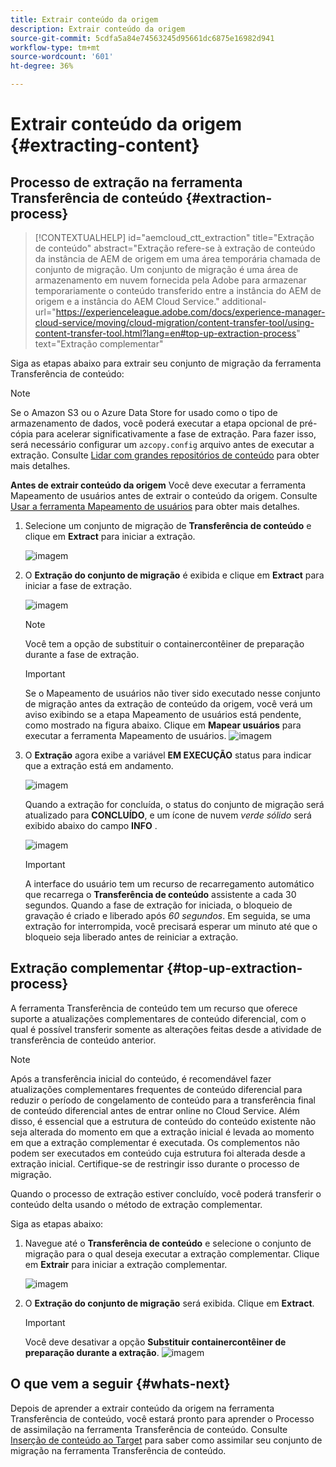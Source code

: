```yaml
---
title: Extrair conteúdo da origem
description: Extrair conteúdo da origem
source-git-commit: 5cdfa5a84e74563245d95661dc6875e16982d941
workflow-type: tm+mt
source-wordcount: '601'
ht-degree: 36%

---
```



# Extrair conteúdo da origem {#extracting-content}

## Processo de extração na ferramenta Transferência de conteúdo {#extraction-process}

>[!CONTEXTUALHELP]
>id="aemcloud_ctt_extraction"
>title="Extração de conteúdo"
>abstract="Extração refere-se à extração de conteúdo da instância de AEM de origem em uma área temporária chamada de conjunto de migração. Um conjunto de migração é uma área de armazenamento em nuvem fornecida pela Adobe para armazenar temporariamente o conteúdo transferido entre a instância do AEM de origem e a instância do AEM Cloud Service."
>additional-url="https://experienceleague.adobe.com/docs/experience-manager-cloud-service/moving/cloud-migration/content-transfer-tool/using-content-transfer-tool.html?lang=en#top-up-extraction-process" text="Extração complementar"


Siga as etapas abaixo para extrair seu conjunto de migração da ferramenta Transferência de conteúdo:
>[!NOTE]
>Se o Amazon S3 ou o Azure Data Store for usado como o tipo de armazenamento de dados, você poderá executar a etapa opcional de pré-cópia para acelerar significativamente a fase de extração. Para fazer isso, será necessário configurar um `azcopy.config` arquivo antes de executar a extração. Consulte [Lidar com grandes repositórios de conteúdo](https://experienceleague.adobe.com/docs/experience-manager-cloud-service/moving/cloud-migration/content-transfer-tool/handling-large-content-repositories.html?lang=en) para obter mais detalhes.

**Antes de extrair conteúdo da origem**
Você deve executar a ferramenta Mapeamento de usuários antes de extrair o conteúdo da origem. Consulte [Usar a ferramenta Mapeamento de usuários](https://experienceleague.adobe.com/docs/experience-manager-cloud-service/moving/cloud-migration/content-transfer-tool/user-mapping-tool/using-user-mapping-tool.html?lang=en) para obter mais detalhes.

1. Selecione um conjunto de migração de **Transferência de conteúdo** e clique em **Extract** para iniciar a extração.

   ![imagem](/help/move-to-cloud-service/content-transfer-tool/assets-ctt/extraction-01.png)

1. O **Extração do conjunto de migração** é exibida e clique em **Extract** para iniciar a fase de extração.

   ![imagem](/help/move-to-cloud-service/content-transfer-tool/assets-ctt/extraction-02.png)

   >[!NOTE]
   >Você tem a opção de substituir o containercontêiner de preparação durante a fase de extração.

   >[!IMPORTANT]
   >Se o Mapeamento de usuários não tiver sido executado nesse conjunto de migração antes da extração de conteúdo da origem, você verá um aviso exibindo se a etapa Mapeamento de usuários está pendente, como mostrado na figura abaixo. Clique em **Mapear usuários** para executar a ferramenta Mapeamento de usuários.
   >![imagem](/help/move-to-cloud-service/content-transfer-tool/assets-ctt/user-mapping-extract.png)

1. O **Extração** agora exibe a variável **EM EXECUÇÃO** status para indicar que a extração está em andamento.

   ![imagem](/help/move-to-cloud-service/content-transfer-tool/assets-ctt/extraction-03.png)

   Quando a extração for concluída, o status do conjunto de migração será atualizado para **CONCLUÍDO**, e um ícone de nuvem *verde sólido* será exibido abaixo do campo **INFO** .

   ![imagem](/help/move-to-cloud-service/content-transfer-tool/assets-ctt/extraction-04.png)

   >[!IMPORTANT]
   >A interface do usuário tem um recurso de recarregamento automático que recarrega o **Transferência de conteúdo** assistente a cada 30 segundos.
   >Quando a fase de extração for iniciada, o bloqueio de gravação é criado e liberado após *60 segundos*. Em seguida, se uma extração for interrompida, você precisará esperar um minuto até que o bloqueio seja liberado antes de reiniciar a extração.

## Extração complementar {#top-up-extraction-process}

A ferramenta Transferência de conteúdo tem um recurso que oferece suporte a atualizações complementares de conteúdo diferencial, com o qual é possível transferir somente as alterações feitas desde a atividade de transferência de conteúdo anterior.

>[!NOTE]
>Após a transferência inicial do conteúdo, é recomendável fazer atualizações complementares frequentes de conteúdo diferencial para reduzir o período de congelamento de conteúdo para a transferência final de conteúdo diferencial antes de entrar online no Cloud Service.
>Além disso, é essencial que a estrutura de conteúdo do conteúdo existente não seja alterada do momento em que a extração inicial é levada ao momento em que a extração complementar é executada. Os complementos não podem ser executados em conteúdo cuja estrutura foi alterada desde a extração inicial. Certifique-se de restringir isso durante o processo de migração.

Quando o processo de extração estiver concluído, você poderá transferir o conteúdo delta usando o método de extração complementar.

Siga as etapas abaixo:

1. Navegue até o **Transferência de conteúdo** e selecione o conjunto de migração para o qual deseja executar a extração complementar. Clique em **Extrair** para iniciar a extração complementar.

   ![imagem](/help/move-to-cloud-service/content-transfer-tool/assets-ctt/extraction-05.png)

1. O **Extração do conjunto de migração** será exibida. Clique em **Extract**.

   >[!IMPORTANT]
   >Você deve desativar a opção **Substituir containercontêiner de preparação durante a extração**.
   >![imagem](/help/move-to-cloud-service/content-transfer-tool/assets-ctt/extraction-06.png)


## O que vem a seguir {#whats-next}

Depois de aprender a extrair conteúdo da origem na ferramenta Transferência de conteúdo, você estará pronto para aprender o Processo de assimilação na ferramenta Transferência de conteúdo. Consulte [Inserção de conteúdo ao Target](/help/move-to-cloud-service/content-transfer-tool/using-content-transfer-tool/ingesting-content.md) para saber como assimilar seu conjunto de migração na ferramenta Transferência de conteúdo.
